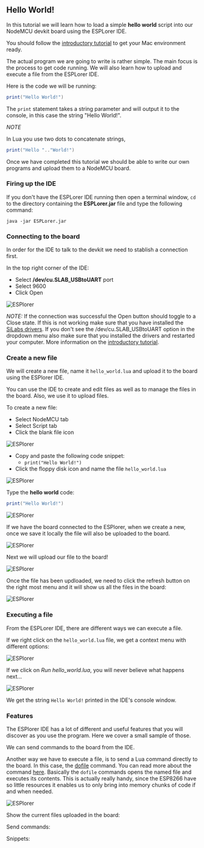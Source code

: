 ## Hello World!

In this tutorial we will learn how to load a simple **hello world** script into our NodeMCU devkit board using the ESPLorer IDE.

You should follow the [introductory tutorial][intro-tutorial] to get your Mac environment ready.

The actual program we are going to write is rather simple. The main focus is the process to get code running. We will also learn how to upload and execute a file from the ESPLorer IDE.

Here is the code we will be running:

```lua
print("Hello World!")
```

The `print` statement takes a string parameter and will output it to the console, in this case the string "Hello World!".


_NOTE_

In Lua you use two dots to concatenate strings,
```lua
print("Hello ".."World!")
```

Once we have completed this tutorial we should be able to write our own programs and upload them to a NodeMCU board.

### Firing up the IDE

If you don't have the ESPLorer IDE running then open a terminal window, `cd` to the directory containing the **ESPLorer.jar** file and type the following command:

```
java -jar ESPLorer.jar
```

### Connecting to the board
In order for the IDE to talk to the devkit we need to stablish a connection first.

In the top right corner of the IDE:
- Select **/dev/cu.SLAB_USBtoUART** port
- Select 9600
- Click Open

![ESPlorer](./images/esplorer-connect.png)

_NOTE:_
If the connection was successful the Open button should toggle to a Close state. If this is not working make sure that you have installed the [SiLabs drivers][silabs-drivers]. If you don't see the /dev/cu.SLAB_USBtoUART option in the dropdown menu also make sure that you installed the drivers and restarted your computer. More information on the [introductory tutorial][intro-tutorial].

### Create a new file

We will create a new file, name it `hello_world.lua` and upload it to the board using the ESPlorer IDE.

You can use the IDE to create and edit files as well as to manage the files in the board. Also, we use it to upload files.

To create a new file:

- Select NodeMCU tab
- Select Script tab
- Click the blank file icon

![ESPlorer](./images/esplorer-create-file.png)


- Copy and paste the following code snippet:
    - `print("Hello World!")`
- Click the floppy disk icon and name the file `hello_world.lua`

![ESPlorer](./images/esplorer-code.png)

Type the **hello world** code:

```lua
print("Hello World!")
```

![ESPlorer](./images/esplorer-type-hello-world.png)

If we have the board connected to the ESPlorer, when we create a new, once we save it locally the file will also be uploaded to the board.

![ESPlorer](./images/esplorer-create-hello-world.png)


Next we will upload our file to the board!

![ESPlorer](./images/esplorer-upload.png)

Once the file has been updloaded, we need to click the refresh button on the right most menu and it will show us all the files in the board:

![ESPlorer](./images/esplorer-file-uploaded.png)


### Executing a file

From the ESPLorer IDE, there are different ways we can execute a file.

If we right click on the `hello_world.lua` file, we get a context menu with different options:

![ESPlorer](./images/esplorer-execute-file.png)

If we click on *Run hello_world.lua*, you will never believe what happens next...

![ESPlorer](./images/esplorer-hello-world-output.png)

We get the string `Hello World!` printed in the IDE's console window.


### Features

The ESPlorer IDE has a lot of different and useful features that you will discover as you use the program. Here we cover a small sample of those.

We can send commands to the board from the IDE.

Another way we have to execute a file, is to send a Lua command directly to the board. In this case, the [dofile][dofile] command. You can read more about the command [here][dofile-tutorial]. Basically the `dofile` commands opens the named file and executes its contents. This is actually really handy, since the ESP8266 have so little resources it enables us to only bring into memory chunks of code if and when needed.

![ESPlorer](./images/esplorer-dofile.png)


Show the current files uploaded in the board:

Send commands:

Snippets:


[silabs-drivers]: https://www.silabs.com/products/mcu/Pages/USBtoUARTBridgeVCPDrivers.aspx
[intro-tutorial]: https://github.com/goliatone/wee-things-workshop

[dofile-tutorial]: http://luatut.com/dofile.html
[dofile]: http://www.lua.org/pil/8.html

<!--
http://stackoverflow.com/questions/31304082/how-to-recover-nodemcu-infinite-loop
-->
